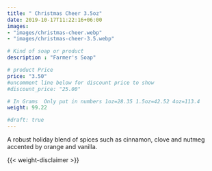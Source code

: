 ```yaml
---
title: " Christmas Cheer 3.5oz"
date: 2019-10-17T11:22:16+06:00
images: 
- "images/christmas-cheer.webp"
- "images/christmas-cheer-3.5.webp"

# Kind of soap or product
description : "Farmer's Soap"

# product Price
price: "3.50"
#uncomment line below for discount price to show
#discount_price: "25.00"

# In Grams  Only put in numbers 1oz=28.35 1.5oz=42.52 4oz=113.4
weight: 99.22

#draft: true
---
```



A robust holiday blend of spices such as cinnamon, clove and nutmeg accented by orange and vanilla.


{{< weight-disclaimer >}}
